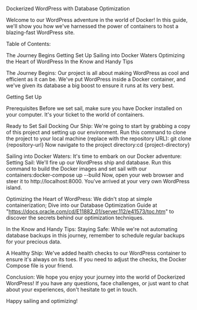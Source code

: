 Dockerized WordPress with Database Optimization

Welcome to our WordPress adventure in the world of Docker! In this guide, we'll show you how we've harnessed the power of containers to host a blazing-fast WordPress site.

Table of Contents:

The Journey Begins
Getting Set Up
Sailing into Docker Waters
Optimizing the Heart of WordPress
In the Know and Handy Tips

The Journey Begins:
Our project is all about making WordPress as cool and efficient as it can be. We've put WordPress inside a Docker container, and we've given its database a big boost to ensure it runs at its very best.

Getting Set Up

Prerequisites
Before we set sail, make sure you have Docker installed on your computer. It's your ticket to the world of containers.

Ready to Set Sail
Docking Our Ship: We're going to start by grabbing a copy of this project and setting up our environment.
Run this command to clone the project to your local machine (replace <repository-url> with the repository URL): git clone {repository-url}
Now navigate to the project directory:cd {project-directory}



Sailing into Docker Waters:
It's time to embark on our Docker adventure:
Setting Sail: We'll fire up our WordPress ship and database.
Run this command to build the Docker images and set sail with our containers:docker-compose up --build
Now, open your web browser and steer it to http://localhost:8000. You've arrived at your very own WordPress island.


Optimizing the Heart of WordPress:
We didn't stop at simple containerization; Dive into our Database Optimization Guide at "https://docs.oracle.com/cd/E11882_01/server.112/e41573/toc.htm" to discover the secrets behind our optimization techniques.


In the Know and Handy Tips:
Staying Safe: While we're not automating database backups in this journey, remember to schedule regular backups for your precious data.

A Healthy Ship: We've added health checks to our WordPress container to ensure it's always on its toes. If you need to adjust the checks, the Docker Compose file is your friend.


Conclusion:
We hope you enjoy your journey into the world of Dockerized WordPress! If you have any questions, face challenges, or just want to chat about your experiences, don't hesitate to get in touch.

Happy sailing and optimizing!












